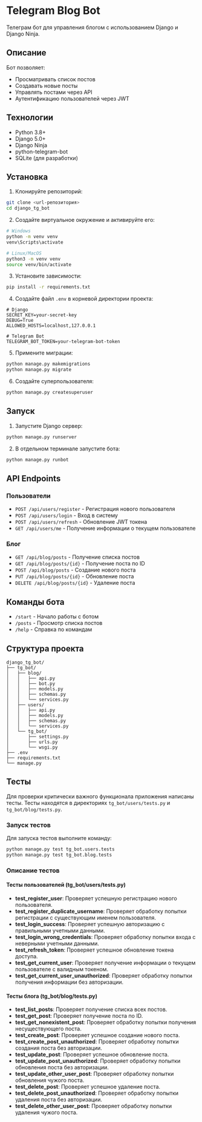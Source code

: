 # Telegram Blog Bot

Телеграм бот для управления блогом с использованием Django и Django Ninja.

## Описание

Бот позволяет:
- Просматривать список постов
- Создавать новые посты
- Управлять постами через API
- Аутентификацию пользователей через JWT

## Технологии

- Python 3.8+
- Django 5.0+
- Django Ninja
- python-telegram-bot
- SQLite (для разработки)

## Установка

1. Клонируйте репозиторий:
```bash
git clone <url-репозитория>
cd django_tg_bot
```

2. Создайте виртуальное окружение и активируйте его:
```bash
# Windows
python -m venv venv
venv\Scripts\activate

# Linux/MacOS
python3 -m venv venv
source venv/bin/activate
```

3. Установите зависимости:
```bash
pip install -r requirements.txt
```

4. Создайте файл `.env` в корневой директории проекта:
```env
# Django
SECRET_KEY=your-secret-key
DEBUG=True
ALLOWED_HOSTS=localhost,127.0.0.1

# Telegram Bot
TELEGRAM_BOT_TOKEN=your-telegram-bot-token

```

5. Примените миграции:
```bash
python manage.py makemigrations
python manage.py migrate
```

6. Создайте суперпользователя:
```bash
python manage.py createsuperuser
```

## Запуск

1. Запустите Django сервер:
```bash
python manage.py runserver
```

2. В отдельном терминале запустите бота:
```bash
python manage.py runbot
```

## API Endpoints

### Пользователи
- `POST /api/users/register` - Регистрация нового пользователя
- `POST /api/users/login` - Вход в систему
- `POST /api/users/refresh` - Обновление JWT токена
- `GET /api/users/me` - Получение информации о текущем пользователе

### Блог
- `GET /api/blog/posts` - Получение списка постов
- `GET /api/blog/posts/{id}` - Получение поста по ID
- `POST /api/blog/posts` - Создание нового поста
- `PUT /api/blog/posts/{id}` - Обновление поста
- `DELETE /api/blog/posts/{id}` - Удаление поста

## Команды бота

- `/start` - Начало работы с ботом
- `/posts` - Просмотр списка постов
- `/help` - Справка по командам

## Структура проекта

```
django_tg_bot/
├── tg_bot/
│   ├── blog/
│   │   ├── api.py
│   │   ├── bot.py
│   │   ├── models.py
│   │   ├── schemas.py
│   │   └── services.py
│   ├── users/
│   │   ├── api.py
│   │   ├── models.py
│   │   ├── schemas.py
│   │   └── services.py
│   └── tg_bot/
│       ├── settings.py
│       ├── urls.py
│       └── wsgi.py
├── .env
├── requirements.txt
└── manage.py
```

## Тесты

Для проверки критически важного функционала приложения написаны тесты. Тесты находятся в директориях `tg_bot/users/tests.py` и `tg_bot/blog/tests.py`.

### Запуск тестов

Для запуска тестов выполните команду:

```bash
python manage.py test tg_bot.users.tests
python manage.py test tg_bot.blog.tests
```

### Описание тестов

#### Тесты пользователей (tg_bot/users/tests.py)

- **test_register_user**: Проверяет успешную регистрацию нового пользователя.
- **test_register_duplicate_username**: Проверяет обработку попытки регистрации с существующим именем пользователя.
- **test_login_success**: Проверяет успешную авторизацию с правильными учетными данными.
- **test_login_wrong_credentials**: Проверяет обработку попытки входа с неверными учетными данными.
- **test_refresh_token**: Проверяет успешное обновление токена доступа.
- **test_get_current_user**: Проверяет получение информации о текущем пользователе с валидным токеном.
- **test_get_current_user_unauthorized**: Проверяет обработку попытки получения информации без авторизации.

#### Тесты блога (tg_bot/blog/tests.py)

- **test_list_posts**: Проверяет получение списка всех постов.
- **test_get_post**: Проверяет получение поста по ID.
- **test_get_nonexistent_post**: Проверяет обработку попытки получения несуществующего поста.
- **test_create_post**: Проверяет успешное создание нового поста.
- **test_create_post_unauthorized**: Проверяет обработку попытки создания поста без авторизации.
- **test_update_post**: Проверяет успешное обновление поста.
- **test_update_post_unauthorized**: Проверяет обработку попытки обновления поста без авторизации.
- **test_update_other_user_post**: Проверяет обработку попытки обновления чужого поста.
- **test_delete_post**: Проверяет успешное удаление поста.
- **test_delete_post_unauthorized**: Проверяет обработку попытки удаления поста без авторизации.
- **test_delete_other_user_post**: Проверяет обработку попытки удаления чужого поста.
